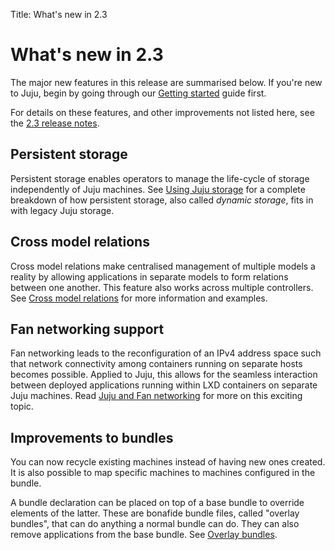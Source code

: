 Title: What's new in 2.3

# What's new in 2.3

The major new features in this release are summarised below. If you're new to
Juju, begin by going through our [Getting started][getting-started] guide
first.

For details on these features, and other improvements not listed here, see
the [2.3 release notes][release-notes-2.3.0].

## Persistent storage

Persistent storage enables operators to manage the life-cycle of storage
independently of Juju machines. See [Using Juju storage][charms-storage] for a
complete breakdown of how persistent storage, also called *dynamic storage*,
fits in with legacy Juju storage.

## Cross model relations

Cross model relations make centralised management of multiple models a reality
by allowing applications in separate models to form relations between one
another. This feature also works across multiple controllers. See 
[Cross model relations][models-cmr] for more information and examples.

## Fan networking support

Fan networking leads to the reconfiguration of an IPv4 address space such that
network connectivity among containers running on separate hosts becomes
possible. Applied to Juju, this allows for the seamless interaction between
deployed applications running within LXD containers on separate Juju machines.
Read [Juju and Fan networking][charms-fan] for more on this exciting topic.

## Improvements to bundles

You can now recycle existing machines instead of having new ones created. It is
also possible to map specific machines to machines configured in the bundle.

A bundle declaration can be placed on top of a base bundle to override elements
of the latter. These are bonafide bundle files, called "overlay bundles", that
can do anything a normal bundle can do. They can also remove applications from
the base bundle. See [Overlay bundles][overlay-bundles].


<!-- LINKS -->

[getting-started]: https://jujucharms.com/docs/devel/getting-started
[charms-storage]: https://jujucharms.com/docs/stable/charms-storage
[models-cmr]: https://jujucharms.com/docs/stable/models-cmr
[charms-fan]: https://jujucharms.com/docs/stable/charms-fan
[release-notes-2.3.0]: ./reference-release-notes.html#juju_2.3.0
[overlay-bundles]: ./charms-bundles.html#overlay-bundles
